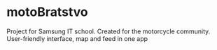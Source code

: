 # motoBratstvo
Project for Samsung IT school. Created for the motorcycle community. User-friendly interface, map and feed in one app
